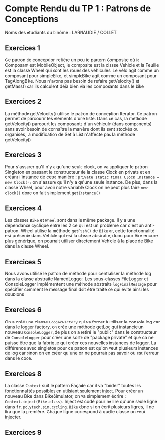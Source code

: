 # Compte Rendu du TP 1 : Patrons de Conceptions

Noms des étudiants du binôme : LARNAUDIE / COLLET

## Exercices 1
Ce patron de conception reflète un peu le pattern Composite où le Composant est MobileObject, le composite est la classe Vehicle et la Feuille est la classe Wheel qui sont les roues des véhicules. Le vélo agit comme un composant pour simpleBike, et simpleBike agit comme un composant pour TagAlongBike. Nous n'avons pas besoin de refaire getVelocity() et getMass() car ils calculent déjà bien via les composants dans le bike
## Exercices 2
La méthode getVelocity() utilise le patron de conception Iterator. Ce patron permet de parcourir les éléments d'une liste. Dans ce cas, la méthode getVelocity() parcourt les composants d'un véhicule (dans components) sans avoir besoin de connaître la manière dont ils sont stockés ou organisés, la modification de Set à List n'affecte pas la méthode getVelocity()
## Exercices 3
Pour s'assurer qu'il n'y a qu'une seule clock, on va appliquer le patron Singleton en passant le constructeur de la classe Clock en private
et en créant l'instance de cette manière : `private static final Clock instance = new Clock();`
on s'assure qu'il n'y a qu'une seule instance. De plus, dans la classe Wheel, pour avoir notre variable Clock on ne peut plus faire `new clock()` donc on fait simplement `getInstance()`
## Exercices 4
Les classes `Bike` et `Wheel` sont dans le même package.
Il y a une dépendance cyclique entre les 2 ce qui est un problème car c'est un anti-patron. Wheel utilise la méthode `getPush()` de `Bike` or, cette fonctionnalité est présente dans Vehicle qui est la classe abstraite, donc pour être encore plus générique, on pourrait utiliser directement Vehicle à la place de Bike dans la classe Wheel.
## Exercices 5
Nous avons utilisé le patron de méthode pour centraliser la méthode log dans la classe abstraite NamedLogger. Les sous-classes FileLogger et ConsoleLogger implémentent une méthode abstraite `logFinalMessage` pour spécifier comment le message final doit être traité ce qui évite ainsi les doublons
## Exercices 6
On a créé une classe `LoggerFactory` qui va forcer à utiliser le console log car dans le logger factory, on crée une méthode getLog qui instancie un nouveau `ConsoleLogger`, de plus on a retiré le "public" dans le constructeur de `ConsoleLogger` pour créer une sorte de "package private" et que ca ne puisse être que la fabrique qui créer des nouvelles instances de logger.
La différence avec singleton pour ce patron est qu'on veut plusieurs instances de log car sinon on en créer qu'une on ne pourrait pas savoir où est l'erreur dans le code.
## Exercices 8
La classe `Context` suit le pattern Façade car il va "brider" toutes les fonctionnalités possibles en utilsiant seulement inject.
Pour créer un nouveau Bike dans BikeSimulator, on va simplement écrire : `Context.inject(Bike.class)`. Inject est codé pour ne lire qu'une seule ligne dans `fr.polytech.sim.cycling.Bike` donc si on écrit plusieurs lignes, il ne lira que la première. Chaque ligne correspond à quelle classe on veut injecter.
## Exercices 9



